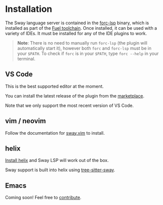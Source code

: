 # Installation

The Sway language server is contained in the [forc-lsp](../forc/plugins/forc_lsp.md) binary, which is installed as part of the [Fuel toolchain](../introduction/fuel_toolchain.md). Once installed, it can be used with a variety of IDEs. It must be installed for any of the IDE plugins to work.

> **Note**: There is no need to manually run `forc-lsp` (the plugin will automatically start it), however both `forc` and `forc-lsp` must be in your `$PATH`. To check if `forc` is in your `$PATH`, type `forc --help` in your terminal.

## VS Code

This is the best supported editor at the moment.

You can install the latest release of the plugin from the [marketplace](https://marketplace.visualstudio.com/items?itemName=FuelLabs.sway-vscode-plugin).

Note that we only support the most recent version of VS Code.

## vim / neovim

Follow the documentation for [sway.vim](https://github.com/FuelLabs/sway.vim) to install.

## helix

[Install helix](https://docs.helix-editor.com/install.html) and Sway LSP will work out of the box.

Sway support is built into helix using [tree-sitter-sway](https://github.com/FuelLabs/tree-sitter-sway).

## Emacs

Coming soon! Feel free to [contribute](https://github.com/FuelLabs/sway/issues/3527).
